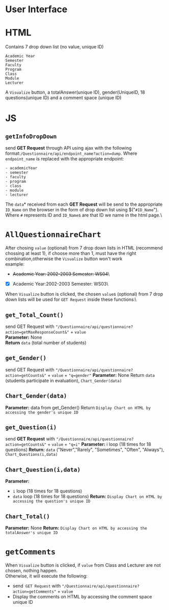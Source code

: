 User Interface
===
HTML
===
Contains 7 drop down list (no value, unique ID)
```
Academic Year
Semester
Faculty
Program
Class
Module
Lecturer
```
A ``Visualize`` button, a totalAnswer(unique ID), gender(UniqueID, 18 questions(unique ID) and a comment space (unique ID)

JS
===
``getInfoDropDown``
---
send **GET Request** through API using ajax with the following format:``/Questionnaire/api/endpoint_name?action=dump``.
Where ``endpoint_name`` is replaced with the appropriate endpoint:
```
- academicYear
- semester
- faculty
- program
- class
- module
- lecturer
```
The `data`* received from each **GET Request** will be send to the appropriate ``ID_Name`` on the browser in the form of drop down list using $("``#ID_Name``").
Where ``#`` represents ID and  ``ID_Name``s are that ID we name in the html page.\

``AllQuestionnaireChart``
===
After chosing `value` (optional) from 7 drop down lists in HTML (recommend chossing at least 1), if choose more than 1, must have the right combination,otherwise the ``Visualize`` button won't work\
example:
- ~~Academic Year: 2002-2003 Semester: WS04~~\
-  [x] Academic Year:2002-2003 Semester: WS03\

When ``Visualize`` button is clicked, the chosen `value`s (optional) from 7 drop down lists will be used for ``GET Request`` inside these functions:\

`get_Total_Count()`
---
send GET Request with `"/Questionnaire/api/questionnaire?action=getMaxResponseCount&"` + `value`\
**Parameter:** None\
**Return** `data` (total number of students)

`get_Gender()`
---
send GET Request with `"/Questionnaire/api/questionnaire?action=getCounts&"` + `value` + `"q=gender"`
**Parameter:** None
Return `data` (students participate in evaluation), `Chart_Gender(data)`

`Chart_Gender(data)`
---
**Parameter:** data from get_Gender()
Return `Display Chart on HTML by accessing the gender's unique ID`

`get_Question(i)`
---
send **GET Request** with `"/Questionnaire/api/questionnaire?action=getCounts&"` + `value` + `"q=i"`
**Parameter:** i loop (18 times for 18 questions)
**Return:** `data` ("Never","Rarely", "Sometimes", "Often", "Always"), `Chart_Questions(i,data)` 

`Chart_Question(i,data)`
---
**Parameter:**
+ `i` loop (18 times for 18 questions)
+ `data` loop (18 times for 18 questions)
**Return:** `Display Chart on HTML by accessing the question's unique ID`

`Chart_Total()`
---
**Parameter:** None
**Return:** `Display Chart on HTML by accessing the totalAnswer's unique ID`

``getComments``
===
When ``Visualize`` button is clicked, if `value` from Class and Lecturer are not chosen, nothing happen.\
Otherwise, it will execute the following:
- send`` GET Request`` with `"/Questionnaire/api/questionnaire?action=getComments"` + `value`
- Display the comments on HTML by accessing the comment space unique ID
